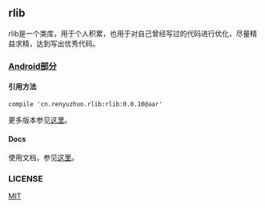 ## rlib

rlib是一个类库，用于个人积累，也用于对自己曾经写过的代码进行优化，尽量精益求精，达到写出优秀代码。

### [Android部分](http://blog.renyuzhuo.cn/#/issues/13)

#### 引用方法

```
compile 'cn.renyuzhuo.rlib:rlib:0.0.10@aar'
```

更多版本参见[这里](https://bintray.com/rwebrtc/maven/rlib)。

#### Docs

使用文档，参见[这里](http://rlib.renyuzhuo.cn/android-javadoc/)。

### LICENSE

[MIT](./LICENSE)
